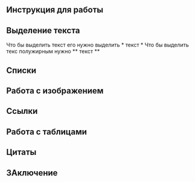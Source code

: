 ## Инструкция для работы

## Выделение текста

Что бы выделить текст его нужно выделить * текст *
Что бы выделить текс полужирным нужно ** текст **

## Списки 

## Работа с изображением 

## Ссылки 

## Работа с таблицами

## Цитаты

## ЗАключение